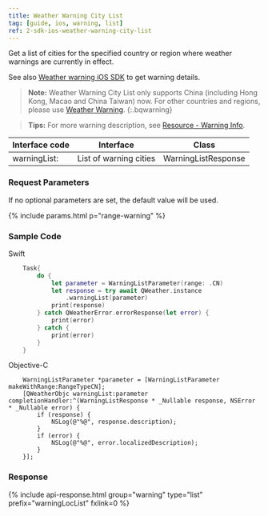 ```yaml
---
title: Weather Warning City List
tag: [guide, ios, warning, list]
ref: 2-sdk-ios-weather-warning-city-list
---
```


Get a list of cities for the specified country or region where weather warnings are currently in effect.

See also [Weather warning iOS SDK](/en/docs/ios-sdk/warning/ios-weather-warning/) to get warning details.

> **Note:** Weather Warning City List only supports China (including Hong Kong, Macao and China Taiwan) now. For other countries and regions, please use [Weather Warning](/en/docs/ios-sdk/warning/ios-weather-warning/).
{:.bqwarning}

> **Tips:** For more warning description, see [Resource - Warning Info](/en/docs/resource/warning-info/).


| Interface code    | Interface              | Class            |
| ------------------------ | ---------------------- | ---------------- |
| warningList: | List of warning cities | WarningListResponse |

### Request Parameters

If no optional parameters are set, the default value will be used.

{% include params.html p="range-warning" %}

### Sample Code
Swift

```swift
    Task{
        do {
            let parameter = WarningListParameter(range: .CN)
            let response = try await QWeather.instance
                .warningList(parameter)
            print(response)
        } catch QWeatherError.errorResponse(let error) {
            print(error)
        } catch {
            print(error)
        }
    }
```

Objective-C

```objc
    WarningListParameter *parameter = [WarningListParameter makeWithRange:RangeTypeCN];
    [QWeatherObjc warningList:parameter completionHandler:^(WarningListResponse * _Nullable response, NSError * _Nullable error) {
        if (response) {
            NSLog(@"%@", response.description);
        }
        if (error) {
            NSLog(@"%@", error.localizedDescription);
        }
    }];
```

### Response

{% include api-response.html group="warning" type="list" prefix="warningLocList" fxlink=0 %}
